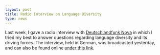 ```yaml
---
layout: post
title: Radio Interview on Language Diversity 
type: news
---
```


Last week, I gave a radio interview with [Deutschlandfunk Nova](http://www.deutschlandfunknova.de) in which I tried my best to answer questions regarding language diversity and its driving forces. The interview, held in German, was broadcasted yesterday, and can also be found online [under this link](https://www.deutschlandfunknova.de/beitrag/linguistik-warum-wir-viele-sprachen-sprechen).
